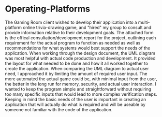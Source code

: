 # Operating-Platforms
The Gaming Room client wished to develop their application into a multi-platform online trivia-drawing game,
and "hired" my group to consult and provide information relative to their development goals.
The attached form is the offical consultation/development report for the project, outlining each requirement
for the actual program to function as needed as well as recommendations for what systems would best support
the needs of the application. When working through the design document, the UML diagram was most helpful with
actual code production and development. It provided the layout for what needed to be done and how it all
worked together to create the application. When comparing the UML diagram to actual user need, I approached
it by limiting the amount of required user input. The more automated the actual game could be, with minimal
input from the user, the better in the long run for memory, security, and actual user interaction. I wanted
to keep the program simple and straightforward without requiring too many specific inputs that would lead to
more complex verification steps. Keeping in mind the basic needs of the user is important in creating an
application that will actually do what is required and will be useable by someone not familiar with the code
of the application.
